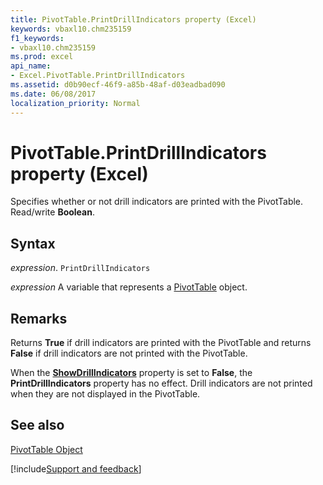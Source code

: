 ```yaml
---
title: PivotTable.PrintDrillIndicators property (Excel)
keywords: vbaxl10.chm235159
f1_keywords:
- vbaxl10.chm235159
ms.prod: excel
api_name:
- Excel.PivotTable.PrintDrillIndicators
ms.assetid: d0b90ecf-46f9-a85b-48af-d03eadbad090
ms.date: 06/08/2017
localization_priority: Normal
---
```



# PivotTable.PrintDrillIndicators property (Excel)

Specifies whether or not drill indicators are printed with the PivotTable. Read/write  **Boolean**.


## Syntax

_expression_. `PrintDrillIndicators`

_expression_ A variable that represents a [PivotTable](Excel.PivotTable.md) object.


## Remarks

Returns  **True** if drill indicators are printed with the PivotTable and returns **False** if drill indicators are not printed with the PivotTable.

When the  **[ShowDrillIndicators](Excel.PivotTable.ShowDrillIndicators.md)** property is set to **False**, the **PrintDrillIndicators** property has no effect. Drill indicators are not printed when they are not displayed in the PivotTable.


## See also


[PivotTable Object](Excel.PivotTable.md)

[!include[Support and feedback](~/includes/feedback-boilerplate.md)]